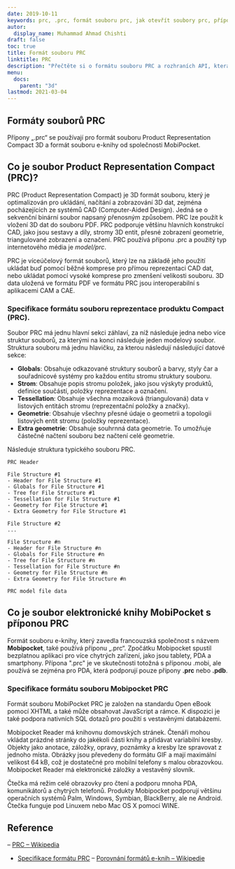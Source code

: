 ```yaml
---
date: 2019-10-11
keywords: prc, .prc, formát souboru prc, jak otevřít soubory prc, přípona .prc, přípona prc
autor:
  display_name: Muhammad Ahmad Chishti
draft: false
toc: true
title: Formát souboru PRC
linktitle: PRC
description: "Přečtěte si o formátu souboru PRC a rozhraních API, která mohou vytvářet a otevírat soubory PRC."
menu:
  docs:
    parent: "3d"
lastmod: 2021-03-04
---
```

## Formáty souborů PRC
Přípony „.prc“ se používají pro formát souboru Product Representation Compact 3D a formát souboru e-knihy od společnosti MobiPocket.

## Co je soubor Product Representation Compact (PRC)?

PRC (Product Representation Compact) je 3D formát souboru, který je optimalizován pro ukládání, načítání a zobrazování 3D dat, zejména pocházejících ze systémů CAD (Computer-Aided Design). Jedná se o sekvenční binární soubor napsaný přenosným způsobem. PRC lze použít k vložení 3D dat do souboru PDF. PRC podporuje většinu hlavních konstrukcí CAD, jako jsou sestavy a díly, stromy 3D entit, přesné zobrazení geometrie, triangulované zobrazení a označení. PRC používá příponu .prc a použitý typ internetového média je *model/prc*.

PRC je víceúčelový formát souborů, který lze na základě jeho použití ukládat buď pomocí běžné komprese pro přímou reprezentaci CAD dat, nebo ukládat pomocí vysoké komprese pro zmenšení velikosti souboru. 3D data uložená ve formátu PDF ve formátu PRC jsou interoperabilní s aplikacemi CAM a CAE.

### Specifikace formátu souboru reprezentace produktu Compact (PRC).

Soubor PRC má jednu hlavní sekci záhlaví, za níž následuje jedna nebo více struktur souborů, za kterými na konci následuje jeden modelový soubor. Struktura souboru má jednu hlavičku, za kterou následují následující datové sekce:

- **Globals**: Obsahuje odkazované struktury souborů a barvy, styly čar a souřadnicové systémy pro každou entitu stromu struktury souboru.
- **Strom**: Obsahuje popis stromu položek, jako jsou výskyty produktů, definice součástí, položky reprezentace a označení.
- **Tessellation**: Obsahuje všechna mozaiková (triangulovaná) data v listových entitách stromu (reprezentační položky a značky).
- **Geometrie**: Obsahuje všechny přesné údaje o geometrii a topologii listových entit stromu (položky reprezentace).
- **Extra geometrie**: Obsahuje souhrnná data geometrie. To umožňuje částečné načtení souboru bez načtení celé geometrie.

Následuje struktura typického souboru PRC.

```console
PRC Header

File Structure #1
- Header for File Structure #1
- Globals for File Structure #1
- Tree for File Structure #1
- Tessellation for File Structure #1
- Geometry for File Structure #1
- Extra Geometry for File Structure #1

File Structure #2
...

File Structure #n
- Header for File Structure #n
- Globals for File Structure #n
- Tree for File Structure #n
- Tessellation for File Structure #n
- Geometry for File Structure #n
- Extra Geometry for File Structure #n

PRC model file data
```
## Co je soubor elektronické knihy MobiPocket s příponou PRC
Formát souboru e-knihy, který zavedla francouzská společnost s názvem **Mobipocket**, také používá příponu „.prc“. Zpočátku Mobipocket spustil bezplatnou aplikaci pro více chytrých zařízení, jako jsou tablety, PDA a smartphony. Přípona ".prc" je ve skutečnosti totožná s příponou .mobi, ale používá se zejména pro PDA, která podporují pouze přípony **.prc** nebo **.pdb**.

### Specifikace formátu souboru Mobipocket PRC
Formát souboru MobiPocket PRC je založen na standardu Open eBook pomocí XHTML a také může obsahovat JavaScript a rámce. K dispozici je také podpora nativních SQL dotazů pro použití s vestavěnými databázemi.

Mobipocket Reader má knihovnu domovských stránek. Čtenáři mohou vkládat prázdné stránky do jakékoli části knihy a přidávat variabilní kresby. Objekty jako anotace, záložky, opravy, poznámky a kresby lze spravovat z jednoho místa. Obrázky jsou převedeny do formátu GIF a mají maximální velikost 64 kB, což je dostatečné pro mobilní telefony s malou obrazovkou. Mobipocket Reader má elektronické záložky a vestavěný slovník.

Čtečka má režim celé obrazovky pro čtení a podporu mnoha PDA, komunikátorů a chytrých telefonů. Produkty Mobipocket podporují většinu operačních systémů Palm, Windows, Symbian, BlackBerry, ale ne Android. Čtečka funguje pod Linuxem nebo Mac OS X pomocí WINE.

## Reference

– [PRC – Wikipedia](https://en.wikipedia.org/wiki/PRC_(file_format))
- [Specifikace formátu PRC](https://web.archive.org/web/20081202034541/http://livedocs.adobe.com/acrobat_sdk/9/Acrobat9_HTMLHelp/API_References/PRCReference/PRC_Format_Specification/index.html)
– [Porovnání formátů e-knih – Wikipedie](https://en.wikipedia.org/wiki/Comparison_of_e-book_formats)

